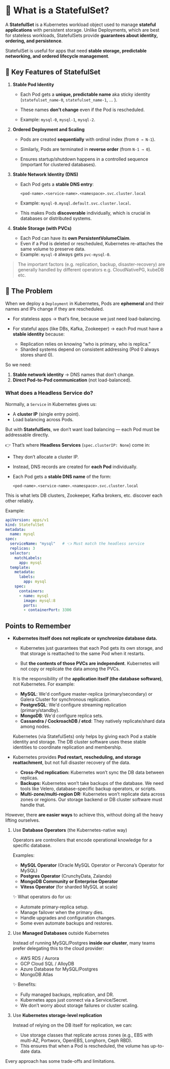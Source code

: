 # 🔹 What is a StatefulSet?

A **StatefulSet** is a Kubernetes workload object used to manage **stateful applications** with persistent storage. Unlike Deployments, which are best for stateless workloads, StatefulSets provide **guarantees about identity, ordering, and persistence**.

StatefulSet is useful for apps that need **stable storage, predictable networking, and ordered lifecycle management**.


## 🔹 Key Features of StatefulSet

1. **Stable Pod Identity**

   * Each Pod gets a **unique, predictable name** aka sticky identity (`statefulset_name-0`, `statefulset_name-1`, … ).

   * These names **don’t change** even if the Pod is rescheduled.

   * Example: `mysql-0`, `mysql-1`, `mysql-2`.

2. **Ordered Deployment and Scaling**

   * Pods are created **sequentially** with ordinal index (from `0 → N-1`).

   * Similarly, Pods are terminated in **reverse order** (from `N-1 → 0`).

   * Ensures startup/shutdown happens in a controlled sequence (important for clustered databases).

3. **Stable Network Identity (DNS)**

   * Each Pod gets a **stable DNS entry**:

     ```
     <pod-name>.<service-name>.<namespace>.svc.cluster.local
     ```
   * Example: `mysql-0.mysql.default.svc.cluster.local`.

   * This makes Pods **discoverable** individually, which is crucial in databases or distributed systems.

4. **Stable Storage (with PVCs)**

   * Each Pod can have its **own PersistentVolumeClaim**.
   * Even if a Pod is deleted or rescheduled, Kubernetes re-attaches the same volume to preserve data.
   * Example: `mysql-0` always gets `pvc-mysql-0`.


> The important factors (e.g. replication, backup, disaster-recovery) are generally handled by different operators e.g. CloudNativePG, kubeDB etc.

## 🔹 The Problem

When we deploy a `Deployment` in Kubernetes, Pods are **ephemeral** and their names and IPs change if they are rescheduled.

* For stateless apps → that’s fine, because we just need load-balancing.
* For stateful apps (like DBs, Kafka, Zookeeper) → each Pod must have a **stable identity** because:

  * Replication relies on knowing “who is primary, who is replica.”
  * Sharded systems depend on consistent addressing (Pod 0 always stores shard 0).

So we need:

1. **Stable network identity** → DNS names that don’t change.
2. **Direct Pod-to-Pod communication** (not load-balanced).

### What does a Headless Service do?

Normally, a `Service` in Kubernetes gives us:

* A **cluster IP** (single entry point).
* Load balancing across Pods.

But with **StatefulSets**, we don’t want load balancing — each Pod must be addressable directly.

👉 That’s where **Headless Services** (`spec.clusterIP: None`) come in:

* They don’t allocate a cluster IP.
* Instead, DNS records are created for **each Pod** individually.
* Each Pod gets a **stable DNS name** of the form:

  ```
  <pod-name>.<service-name>.<namespace>.svc.cluster.local
  ```
This is what lets DB clusters, Zookeeper, Kafka brokers, etc. discover each other reliably.

Example:

```yaml
apiVersion: apps/v1
kind: StatefulSet
metadata:
  name: mysql
spec:
  serviceName: "mysql"   # 👈 Must match the headless service
  replicas: 3
  selector:
    matchLabels:
      app: mysql
  template:
    metadata:
      labels:
        app: mysql
    spec:
      containers:
      - name: mysql
        image: mysql:8
        ports:
        - containerPort: 3306
```

## Points to Remember

- **Kubernetes itself does not replicate or synchronize database data.**

  - Kubernetes just guarantees that each Pod gets its own storage, and that storage is reattached to the same Pod when it restarts.

  - But **the contents of those PVCs are independent**. Kubernetes will not copy or replicate the data among the PVCs.

   It is the responsibility of the **application itself (the database software)**, not Kubernetes. For example:

   * **MySQL**: We'd configure master-replica (primary/secondary) or Galera Cluster for synchronous replication.
   * **PostgreSQL**: We'd configure streaming replication (primary/standby).
   * **MongoDB**: We'd configure replica sets.
   * **Cassandra / CockroachDB / etcd**: They natively replicate/shard data among nodes.

   Kubernetes (via StatefulSets) only helps by giving each Pod a stable identity and storage. The DB cluster software uses these stable identities to coordinate replication and membership.

- Kubernetes provides **Pod restart, rescheduling, and storage reattachment**, but not full disaster recovery of the data.
  
  - **Cross-Pod replication:** Kubernetes won’t sync the DB data between replicas.
  - **Backups:** Kubernetes won’t take backups of the database. We need tools like Velero, database-specific backup operators, or scripts.
  - **Multi-zone/multi-region DR:** Kubernetes won’t replicate data across zones or regions. Our storage backend or DB cluster software must handle that.

However, there **are easier ways** to achieve this, without doing all the heavy lifting ourselves.

1. Use **Database Operators** (the Kubernetes-native way)

   Operators are controllers that encode operational knowledge for a specific database.

   Examples:

   * **MySQL Operator** (Oracle MySQL Operator or Percona’s Operator for MySQL)
   * **Postgres Operator** (CrunchyData, Zalando)
   * **MongoDB Community or Enterprise Operator**
   * **Vitess Operator** (for sharded MySQL at scale)

   ✨ What operators do for us:

      * Automate primary-replica setup.
      * Manage failover when the primary dies.
      * Handle upgrades and configuration changes.
      * Some even automate backups and restores.

2. Use **Managed Databases** outside Kubernetes

   Instead of running MySQL/Postgres **inside our cluster**, many teams prefer delegating this to the cloud provider:

   * AWS RDS / Aurora
   * GCP Cloud SQL / AlloyDB
   * Azure Database for MySQL/Postgres
   * MongoDB Atlas

   ✨ Benefits:

   * Fully managed backups, replication, and DR.
   * Kubernetes apps just connect via a Service/Secret.
   * We don’t worry about storage failures or cluster scaling.


3. Use **Kubernetes storage-level replication**

   Instead of relying on the DB itself for replication, we can:

   * Use storage classes that replicate across zones (e.g., EBS with multi-AZ, Portworx, OpenEBS, Longhorn, Ceph RBD).
   * This ensures that when a Pod is rescheduled, the volume has up-to-date data.

Every approach has some trade-offs and limitations.








